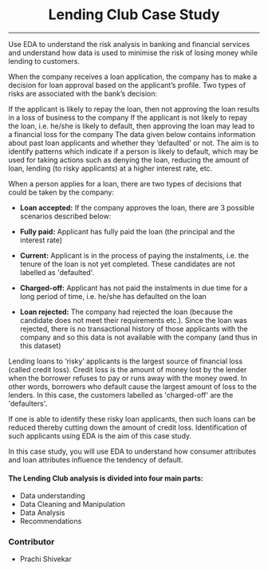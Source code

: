 # <Center>Lending Club Case Study</center>
***
Use EDA to understand the risk analysis in banking and financial services and understand how data is used to minimise the risk of losing money while lending to customers.

When the company receives a loan application, the company has to make a decision for loan approval based on the applicant’s profile. Two types of risks are associated with the bank’s decision:

If the applicant is likely to repay the loan, then not approving the loan results in a loss of business to the company
If the applicant is not likely to repay the loan, i.e. he/she is likely to default, then approving the loan may lead to a financial loss for the company
The data given below contains information about past loan applicants and whether they ‘defaulted’ or not. The aim is to identify patterns which indicate if a person is likely to default, which may be used for taking actions such as denying the loan, reducing the amount of loan, lending (to risky applicants) at a higher interest rate, etc.

When a person applies for a loan, there are two types of decisions that could be taken by the company:

- **Loan accepted:** If the company approves the loan, there are 3 possible scenarios described below:

- **Fully paid:** Applicant has fully paid the loan (the principal and the interest rate)

- **Current:** Applicant is in the process of paying the instalments, i.e. the tenure of the loan is not yet completed. These candidates are not labelled as 'defaulted'.

- **Charged-off:** Applicant has not paid the instalments in due time for a long period of time, i.e. he/she has defaulted on the loan

- **Loan rejected:** The company had rejected the loan (because the candidate does not meet their requirements etc.). Since the loan was rejected, there is no transactional history of those applicants with the company and so this data is not available with the company (and thus in this dataset)

Lending loans to ‘risky’ applicants is the largest source of financial loss (called credit loss). Credit loss is the amount of money lost by the lender when the borrower refuses to pay or runs away with the money owed. In other words, borrowers who default cause the largest amount of loss to the lenders. In this case, the customers labelled as 'charged-off' are the 'defaulters'.

If one is able to identify these risky loan applicants, then such loans can be reduced thereby cutting down the amount of credit loss. Identification of such applicants using EDA is the aim of this case study.

In this case study, you will use EDA to understand how consumer attributes and loan attributes influence the tendency of default.

#### The Lending Club analysis is divided into four main parts:
* Data understanding  
* Data Cleaning and Manipulation
* Data Analysis
* Recommendations
            
### Contributor
- Prachi Shivekar
